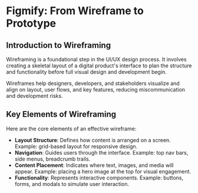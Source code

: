 # Figmify: From Wireframe to Prototype

## Introduction to Wireframing
Wireframing is a foundational step in the UI/UX design process. It involves creating a skeletal layout of a digital product's interface to plan the structure and functionality before full visual design and development begin.

Wireframes help designers, developers, and stakeholders visualize and align on layout, user flows, and key features, reducing miscommunication and development risks.

## Key Elements of Wireframing

Here are the core elements of an effective wireframe:

- **Layout Structure**: Defines how content is arranged on a screen. Example: grid-based layout for responsive design.
- **Navigation**: Guides users through the interface. Example: top nav bars, side menus, breadcrumb trails.
- **Content Placement**: Indicates where text, images, and media will appear. Example: placing a hero image at the top for visual engagement.
- **Functionality**: Represents interactive components. Example: buttons, forms, and modals to simulate user interaction.
